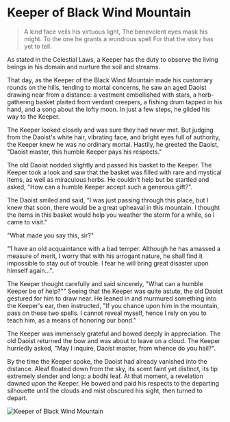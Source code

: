 # Keeper of Black Wind Mountain

> A kind face veils his virtuous light,
> The benevolent eyes mask his might.
> To the one he grants a wondrous spell
> For that the story has yet to tell.

 As stated in the Celestial Laws, a Keeper has the duty to observe the living
beings in his domain and nurture the soil and streams.

That day, as the Keeper of the Black Wind Mountain made his customary
rounds on the hills, tending to mortal concerns, he saw an aged Daoist
drawing near from a distance: a vestment embellished with stars, a herb-
gathering basket plaited from verdant creepers, a fishing drum tapped in
his hand, and a song about the lofty moon. In just a few steps, he glided his
way to the Keeper.

The Keeper looked closely and was sure they had never met. But judging
from the Daoist's white hair, vibrating face, and bright eyes full of
authority, the Keeper knew he was no ordinary mortal. Hastily, he greeted
the Daoist, "Daoist master, this humble Keeper pays his respects."

The old Daoist nodded slightly and passed his basket to the Keeper. 
The Keeper took a look and saw that the basket was filled with rare and
mystical items, as well as miraculous herbs. He couldn't help but be
startled and asked, "How can a humble Keeper accept such a generous
gift?".

The Daoist smiled and said, "I was just passing through this place, but I
knew that soon, there would be a great upheaval in this mountain. I
thought the items in this basket would help you weather the storm for a
while, so I came to visit."

"What made you say this, sir?"

"1 have an old acquaintance with a bad temper. Although he has amassed a
measure of merit, I worry that with his arrogant nature, he shall find it
impossible to stay out of trouble. I fear he will bring great disaster upon
himself again...".

The Keeper thought carefully and said sincerely, "What can a humble
Keeper be of help?""
Seeing that the Keeper was quite astute, the old Daoist gestured for him to
draw near. He leaned in and murmured something into the Keeper's ear,
then instructed, "If you chance upon him in the mountain, pass on these
two spells. I cannot reveal myself, hence I rely on you to teach him, as a
means of honoring our bond."

The Keeper was immensely grateful and bowed deeply in appreciation.
The old Daoist returned the bow and was about to leave on a cloud. The
Keeper hurriedly asked, "May I inquire, Daoist master, from whence do
you hail?".

By the time the Keeper spoke, the Daoist had already vanished into the
distance. Aleaf floated down from the sky, its scent faint yet distinct, its
tip extremely slender and long: a bodhi leaf. At that moment, a revelation
dawned upon the Keeper. He bowed and paid his respects to the departing
silhouette until the clouds and mist obscured his sight, then turned to
depart.

![Keeper of Black Wind Mountain](/image-20240828220415252.png)